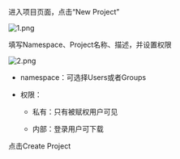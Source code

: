 进入项目页面，点击“New Project”

![1.png](https://github.com/jdcloudcom/cn/blob/edit/image/codecommit/Project1.png)

填写Namespace、Project名称、描述，并设置权限

![2.png](https://github.com/jdcloudcom/cn/blob/edit/image/codecommit/Project2.png)

 - namespace：可选择Users或者Groups

- 权限：

   - 私有：只有被赋权用户可见

   - 内部：登录用户可下载


 

点击Create Project
